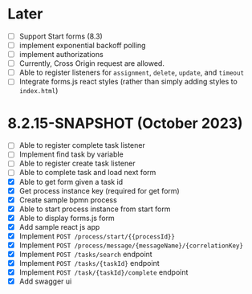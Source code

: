 # Later

- [ ] Support Start forms (8.3)
- [ ] implement exponential backoff polling
- [ ] implement authorizations
- [ ] Currently, Cross Origin request are allowed.
- [ ] Able to register listeners for `assignment`, `delete`, `update`, and `timeout`
- [ ] Integrate forms.js react styles (rather than simply adding styles to `index.html`)

# 8.2.15-SNAPSHOT (October 2023)

- [ ] Able to register complete task listener
- [ ] Implement find task by variable
- [ ] Able to register create task listener
- [ ] Able to complete task and load next form
- [x] Able to get form given a task id
- [x] Get process instance key (required for get form)
- [x] Create sample bpmn process
- [x] Able to start process instance from start form
- [x] Able to display forms.js form
- [x] Add sample react js app
- [x] Implement `POST /process/start/{{processId}}`
- [x] Implement `POST /process/message/{messageName}/{correlationKey}`
- [x] Implement `POST /tasks/search` endpoint
- [x] Implement `POST /tasks/{taskId}` endpoint
- [x] Implement `POST /task/{taskId}/complete` endpoint
- [x] Add swagger ui
